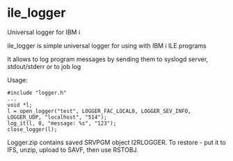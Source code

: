 # ile_logger
Universal logger for IBM i

ile_logger is simple universal logger for using with IBM i ILE programs

It allows to log program messages by sending them to syslogd server, stdout/stderr or to job log

Usage:

```
#include "logger.h"
...
void *l;
l = open_logger("test", LOGGER_FAC_LOCAL0, LOGGER_SEV_INFO, LOGGER_UDP, "localhost", "514");
log_it(l, 0, "message: %s", "123");
close_logger(l);
```

Logger.zip contains saved SRVPGM object I2RLOGGER. To restore - put it to IFS, unzip, upload to SAVF, then use RSTOBJ.

